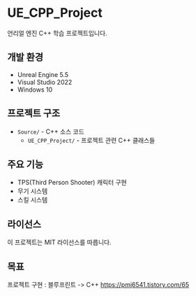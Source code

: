 # UE_CPP_Project

언리얼 엔진 C++ 학습 프로젝트입니다.

## 개발 환경

- Unreal Engine 5.5
- Visual Studio 2022
- Windows 10

## 프로젝트 구조

- `Source/` - C++ 소스 코드
  - `UE_CPP_Project/` - 프로젝트 관련 C++ 클래스들

## 주요 기능

- TPS(Third Person Shooter) 캐릭터 구현
- 무기 시스템
- 스킬 시스템

## 라이선스

이 프로젝트는 MIT 라이선스를 따릅니다. 

## 목표
프로젝트 구현 : 블루프린트 -> C++
https://pmj6541.tistory.com/65


